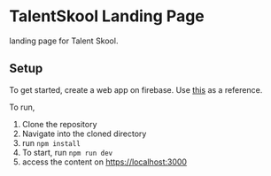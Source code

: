 # TalentSkool Landing Page
landing page for Talent Skool.

## Setup

To get started, create a web app on firebase. Use [this](https://firebase.google.com/docs/web/setup) as a reference.

To run,
1. Clone the repository
2. Navigate into the cloned directory
3. run `npm install`
4. To start, run `npm run dev`
5. access the content on [https://localhost:3000](https://localhost:3000)